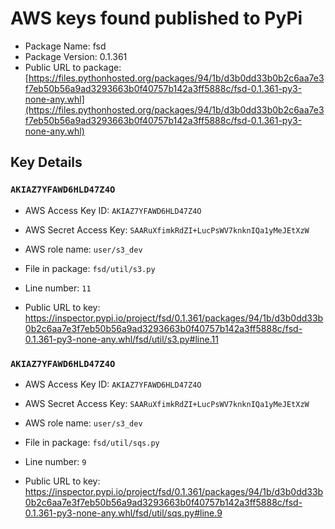 # AWS keys found published to PyPi

* Package Name: fsd
* Package Version: 0.1.361
* Public URL to package: [https://files.pythonhosted.org/packages/94/1b/d3b0dd33b0b2c6aa7e3f7eb50b56a9ad3293663b0f40757b142a3ff5888c/fsd-0.1.361-py3-none-any.whl](https://files.pythonhosted.org/packages/94/1b/d3b0dd33b0b2c6aa7e3f7eb50b56a9ad3293663b0f40757b142a3ff5888c/fsd-0.1.361-py3-none-any.whl)

## Key Details

### `AKIAZ7YFAWD6HLD47Z4O`

* AWS Access Key ID: `AKIAZ7YFAWD6HLD47Z4O`
* AWS Secret Access Key: `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` 
* AWS role name: `user/s3_dev`
* File in package: `fsd/util/s3.py`
* Line number: `11`

* Public URL to key: https://inspector.pypi.io/project/fsd/0.1.361/packages/94/1b/d3b0dd33b0b2c6aa7e3f7eb50b56a9ad3293663b0f40757b142a3ff5888c/fsd-0.1.361-py3-none-any.whl/fsd/util/s3.py#line.11



### `AKIAZ7YFAWD6HLD47Z4O`

* AWS Access Key ID: `AKIAZ7YFAWD6HLD47Z4O`
* AWS Secret Access Key: `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` 
* AWS role name: `user/s3_dev`
* File in package: `fsd/util/sqs.py`
* Line number: `9`

* Public URL to key: https://inspector.pypi.io/project/fsd/0.1.361/packages/94/1b/d3b0dd33b0b2c6aa7e3f7eb50b56a9ad3293663b0f40757b142a3ff5888c/fsd-0.1.361-py3-none-any.whl/fsd/util/sqs.py#line.9


